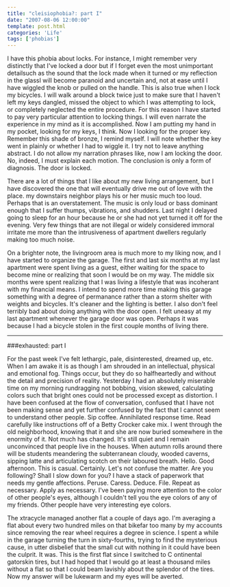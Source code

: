 ```yaml
---
title: "cleisiophobia?: part I"
date: "2007-08-06 12:00:00"
template: post.html
categories: 'Life'
tags: ['phobias']
---
```


I have this phobia about locks. For instance, I might remember very distinctly that I've locked a door but if I forget even the most unimportant detail­such as the sound that the lock made when it turned or my reflection in the glass­I will become paranoid and uncertain and, not at ease until I have wiggled the knob or pulled on the handle. This is also true when I lock my bicycles. I will walk around a block twice just to make sure that I haven't left my keys dangled, missed the object to which I was attempting to lock, or completely neglected the entire procedure. For this reason I have started to pay very particular attention to locking things. I will even narrate the experience in my mind as it is accomplished. Now I am putting my hand in my pocket, looking for my keys, I think. Now I looking for the proper key. Remember this shade of bronze, I remind myself. I will note whether the key went in plainly or whether I had to wiggle it. I try not to leave anything abstract. I do not allow my narration phrases like, now I am locking the door. No, indeed, I must explain each motion. The conclusion is only a form of diagnosis. The door is locked. 

There are a lot of things that I like about my new living arrangement, but I have discovered the one that will eventually drive me out of love with the place­. my downstairs neighbor plays his or her music much too loud. Perhaps that is an overstatement. The music is only loud or bass dominant enough that I suffer thumps, vibrations, and shudders. Last night I delayed going to sleep for an hour because he or she had not yet turned it off for the evening. Very few things that are not illegal or widely considered immoral irritate me more than the intrusiveness of apartment dwellers regularly making too much noise. 

On a brighter note, the livingroom area is much more to my liking now, and I have started to organize the garage. The first and last six months at my last apartment were spent living as a guest, either waiting for the space to become mine or realizing that soon I would be on my way. The middle six months were spent realizing that I was living a lifestyle that was incoherant with my financial means. I intend to spend more time making this garage something with a degree of permanance rather than a storm shelter with weights and bicycles. It's cleaner and the lighting is better. I also don't feel terribly bad about doing anything with the door open. I felt uneasy at my last apartment whenever the garage door was open. Perhaps it was because I had a bicycle stolen in the first couple months of living there. 

---

###exhausted: part I 

For the past week I've felt lethargic, pale, disinterested, dreamed up, etc. When I am awake it is as though I am shrouded in an intellectual, physical and emotional fog. Things occur, but they do so halfheartedly and without the detail and precision of reality. Yesterday I had an absolutely miserable time on my morning run­dragging not bobbing, vision skewed, calculating colors such that bright ones could not be processed except as distortion. I have been confused at the flow of conversation, confused that I have not been making sense and yet further confused by the fact that I cannot seem to understand other people. Sip coffee. Annihilated response time. Read carefully like instructions off of a Betty Crocker cake mix. I went through the old neighborhood, knowing that it and she are now buried somewhere in the enormity of it. Not much has changed. It's still quiet and I remain unconvinced that people live in the houses. When autumn rolls around there will be students meandering the subterranean cloudy, wooded caverns, sipping latte and articulating scotch on their laboured breath. Hello. Good afternoon. This is casual. Certainly. Let's not confuse the matter. Are you following? Shall I slow down for you? I have a stack of paperwork that needs my gentle affections. Peruse. Caress. Deduce. File. Repeat as necessary. Apply as necessary. I've been paying more attention to the color of other people's eyes, although I couldn't tell you the eye colors of any of my friends. Other people have very interesting eye colors. 

The xtracycle managed another flat a couple of days ago. I'm averaging a flat about every two hundred miles on that bike­far too many by my accounts since removing the rear wheel requires a degree in science. I spent a while in the garage turning the turn in sixty-fourths, trying to find the mysterious cause, in utter disbelief that the small cut with nothing in it could have been the culprit. It was. This is the first flat since I switched to C ontinental gatorskin tires, but I had hoped that I would go at least a thousand miles without a flat so that I could beam lavishly about the splendor of the tires. Now my answer will be lukewarm and my eyes will be averted.
